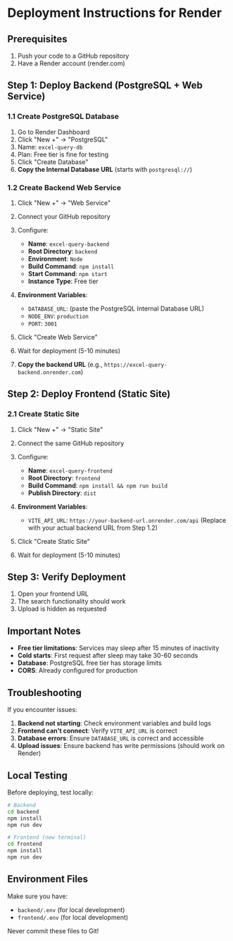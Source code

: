 # Deployment Instructions for Render

## Prerequisites
1. Push your code to a GitHub repository
2. Have a Render account (render.com)

## Step 1: Deploy Backend (PostgreSQL + Web Service)

### 1.1 Create PostgreSQL Database
1. Go to Render Dashboard
2. Click "New +" → "PostgreSQL"
3. Name: `excel-query-db`
4. Plan: Free tier is fine for testing
5. Click "Create Database"
6. **Copy the Internal Database URL** (starts with `postgresql://`)

### 1.2 Create Backend Web Service
1. Click "New +" → "Web Service"
2. Connect your GitHub repository
3. Configure:
   - **Name**: `excel-query-backend`
   - **Root Directory**: `backend`
   - **Environment**: `Node`
   - **Build Command**: `npm install`
   - **Start Command**: `npm start`
   - **Instance Type**: Free tier

4. **Environment Variables**:
   - `DATABASE_URL`: (paste the PostgreSQL Internal Database URL)
   - `NODE_ENV`: `production`
   - `PORT`: `3001`

5. Click "Create Web Service"
6. Wait for deployment (5-10 minutes)
7. **Copy the backend URL** (e.g., `https://excel-query-backend.onrender.com`)

## Step 2: Deploy Frontend (Static Site)

### 2.1 Create Static Site
1. Click "New +" → "Static Site"
2. Connect the same GitHub repository
3. Configure:
   - **Name**: `excel-query-frontend`
   - **Root Directory**: `frontend`
   - **Build Command**: `npm install && npm run build`
   - **Publish Directory**: `dist`

4. **Environment Variables**:
   - `VITE_API_URL`: `https://your-backend-url.onrender.com/api`
   (Replace with your actual backend URL from Step 1.2)

5. Click "Create Static Site"
6. Wait for deployment (5-10 minutes)

## Step 3: Verify Deployment

1. Open your frontend URL
2. The search functionality should work
3. Upload is hidden as requested

## Important Notes

- **Free tier limitations**: Services may sleep after 15 minutes of inactivity
- **Cold starts**: First request after sleep may take 30-60 seconds
- **Database**: PostgreSQL free tier has storage limits
- **CORS**: Already configured for production

## Troubleshooting

If you encounter issues:

1. **Backend not starting**: Check environment variables and build logs
2. **Frontend can't connect**: Verify `VITE_API_URL` is correct
3. **Database errors**: Ensure `DATABASE_URL` is correct and accessible
4. **Upload issues**: Ensure backend has write permissions (should work on Render)

## Local Testing

Before deploying, test locally:

```bash
# Backend
cd backend
npm install
npm run dev

# Frontend (new terminal)
cd frontend
npm install
npm run dev
```

## Environment Files

Make sure you have:
- `backend/.env` (for local development)
- `frontend/.env` (for local development)

Never commit these files to Git!
